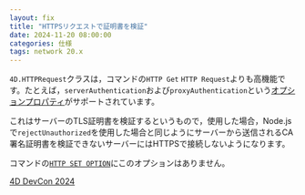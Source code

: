```yaml
---
layout: fix
title: "HTTPSリクエストで証明書を検証"
date: 2024-11-20 08:00:00
categories: 仕様
tags: network 20.x
---
```


`4D.HTTPRequest`クラスは，コマンドの`HTTP Get` `HTTP Request`よりも高機能です。たとえば，`serverAuthentication`および`proxyAuthentication`という[オプションプロパティ](https://developer.4d.com/docs/ja/20/API/HTTPRequestClass/#authentication-オブジェクト
)がサポートされています。

これはサーバーのTLS証明書を検証するというもので，使用した場合，Node.jsで`rejectUnauthorized`を使用した場合と同じようにサーバーから送信されるCA署名証明書を検証できないサーバーにはHTTPSで接続しないようになります。

コマンドの[`HTTP SET OPTION`](https://doc.4d.com/4Dv20/4D/20.5/HTTP-SET-OPTION.301-7389026.ja.html)にこのオプションはありません。

<i class="fa fa-external-link" aria-hidden="true"></i> [4D DevCon 2024](https://speakerdeck.com/miyako/4d-devcon-2024?slide=42)